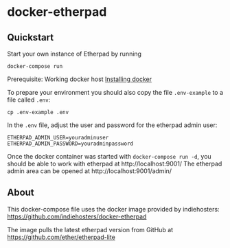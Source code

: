# docker-etherpad

## Quickstart

Start your own instance of Etherpad by running

    docker-compose run
    
Prerequisite: Working docker host [Installing docker](https://docs.docker.com/engine/installation/)

To prepare your environment you should also copy the file `.env-example` to a file called `.env`:

    cp .env-example .env
  
In the `.env` file, adjust the user and password for the etherpad admin user:

    ETHERPAD_ADMIN_USER=youradminuser
    ETHERPAD_ADMIN_PASSWORD=youradminpassword

Once the docker container was started with `docker-compose run -d`, you should be able to work with etherpad at http://localhost:9001/
The etherpad admin area can be opened at http://localhost:9001/admin/

## About

This docker-compose file uses the docker image provided by indiehosters:
https://github.com/indiehosters/docker-etherpad

The image pulls the latest etherpad version from GitHub at https://github.com/ether/etherpad-lite
